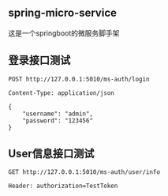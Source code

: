 ## spring-micro-service
这是一个springboot的微服务脚手架


## 登录接口测试
```
POST http://127.0.0.1:5010/ms-auth/login

Content-Type: application/json

{
    "username": "admin",
    "password": "123456"
}
```

## User信息接口测试
```
GET http://127.0.0.1:5010/ms-auth/user/info

Header: authorization=TestToken

```
